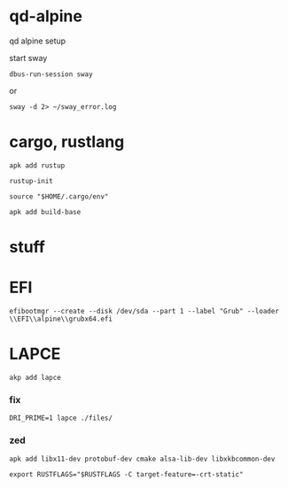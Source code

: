 # qd-alpine
qd alpine setup

start sway
```
dbus-run-session sway
```
or
```
sway -d 2> ~/sway_error.log
```


# cargo, rustlang
```
apk add rustup
```
```
rustup-init
```
```
source "$HOME/.cargo/env"
```
```
apk add build-base
```

# stuff


# EFI
```
efibootmgr --create --disk /dev/sda --part 1 --label "Grub" --loader \\EFI\\alpine\\grubx64.efi 
```

# LAPCE
```
akp add lapce
```
### fix
```
DRI_PRIME=1 lapce ./files/
```

### zed
```
apk add libx11-dev protobuf-dev cmake alsa-lib-dev libxkbcommon-dev
```
```
export RUSTFLAGS="$RUSTFLAGS -C target-feature=-crt-static"
```
